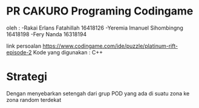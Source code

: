 # PR CAKURO Programing Codingame
oleh :
-Rakai Erlans Fatahillah 16418126
-Yeremia Imanuel Sihombingng 16418198
-Fery Nanda 16318194

link persoalan https://www.codingame.com/ide/puzzle/platinum-rift-episode-2
Kode yang digunakan : C++

# Strategi
Dengan menyebarkan setengah dari grup POD yang ada di suatu zona ke zona random terdekat
